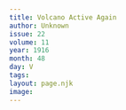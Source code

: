 ```yaml
---
title: Volcano Active Again
author: Unknown
issue: 22
volume: 11
year: 1916
month: 48
day: V
tags:
layout: page.njk
image:
---
```



